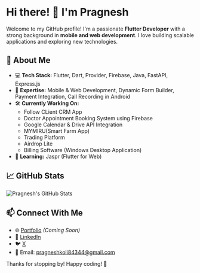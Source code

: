# Hi there! 👋 I'm Pragnesh

Welcome to my GitHub profile! I'm a passionate **Flutter Developer** with a strong background in **mobile and web development**. I love building scalable applications and exploring new technologies.

## 🚀 About Me
- 💻 **Tech Stack:** Flutter, Dart, Provider, Firebase, Java, FastAPI, Express.js
- 📱 **Expertise:** Mobile & Web Development, Dynamic Form Builder, Payment Integration, Call Recording in Android
- 🛠 **Currently Working On:**
  - Follow CLient CRM App
  - Doctor Appointment Booking System using Firebase
  - Google Calendar & Drive API Integration
  - MYMIRU(Smart Farm App)
  - Trading Platform
  - Airdrop Lite
  - Billing Software (Windows Desktop Application)
- 📖 **Learning:** Jaspr (Flutter for Web)

## 📈 GitHub Stats
![Pragnesh's GitHub Stats](https://github-readme-stats.vercel.app/api?username=pragneshkoli&show_icons=true&theme=radical)

## 📫 Connect With Me
- 🌐 [Portfolio](#) *(Coming Soon)*
- 🔗 [LinkedIn](https://www.linkedin.com/in/pragnesh-kolipatel-385133213/)
- 🐦 [X]([#](https://x.com/PragneshKoli))
- 📧 Email: pragneshkoli84344@gmail.com

Thanks for stopping by! Happy coding! 🚀


